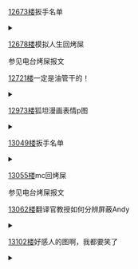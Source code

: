 [12673楼](https://bbs.nga.cn/read.php?tid=26555454&_fp=2&page=634#l12673)扳手名单

<details>
  <summary></summary>
  
  蝗粉扳手

  <br>

  中午

  <br>
  
  大姉ねね
  
  お汁粉ウェイ
  
  惣流シヴァ
  
  カルマ
  
  sope

  <br>
  
  晚上

  <br>

  うきりり
  
  まるいの
  
  大姉ねね
  
  お汁粉ウェイ
  
  惣流シヴァ
  
  うっかり歌玉
  
  カルマ
  
  sope
  
</details>

[12678楼](https://bbs.nga.cn/read.php?tid=26555454&_fp=2&page=634#l12678)模拟人生回烤屎

参见电台烤屎报文

[12721楼](https://bbs.nga.cn/read.php?tid=26555454&_fp=2&page=637#l12721)一定是油管干的！

<details>
  <summary></summary>
  
  <img src="https://img.nga.178.com/attachments/mon_202106/04/-zue37Q2o-fsk9KaT1kSap-4n.jpg"></img>

  <img src="https://img4.nga.178.com/ngabbs/post/smile/ac15.png"></img>都是油管的错啦
  
</details>

[12973楼](https://bbs.nga.cn/read.php?tid=26555454&_fp=2&page=649#l12973)狐坦漫画表情p图

<details>
  <summary></summary>
  
  直接进行一个图的拼接 ~~机翻~~

  <img src="https://img.nga.178.com/attachments/mon_202106/04/-zue37Q2o-7b89Z11T3cSsg-nn.jpg.thumb.jpg"></img>
  
</details>

[13049楼](https://bbs.nga.cn/read.php?tid=26555454&_fp=2&page=653#l13049)扳手名单

<details>
  <summary></summary>
  
  蝗粉扳手

  <br>
  
  大姉ねね
  
  uk
  
  蚊取り豚野郎
  
  お汁粉ウェイ
  
  惣流シヴァ
  
  sope
  
</details>

[13055楼](https://bbs.nga.cn/read.php?tid=26555454&_fp=2&page=653#l13055)mc回烤屎

参见电台烤屎报文

[13062楼](https://bbs.nga.cn/read.php?tid=26555454&_fp=2&page=654#l13062)翻译官教授如何分辨屏蔽Andy

<details>
  <summary></summary>
  
  大姐手把手传授分辨屏蔽西恩andy的方法<img src="https://img.nga.178.com/attachments/mon_202106/05/-zue37Q2o-662ZdT1kShs-1a5.jpg"></img>
  
</details>

[13102楼](https://bbs.nga.cn/read.php?tid=26555454&_fp=2&page=656#l13102)好感人的图啊，我都要笑了

<details>
  <summary></summary>
  
  这张图反映了日本医疗紧张，会长都上氧气瓶了，也找不到一张病床可以躺，只能竖中指表达悲愤之情<img src="https://img4.nga.178.com/ngabbs/post/smile/a2_17.png"></img><img src="https://img4.nga.178.com/ngabbs/post/smile/a2_17.png"></img>

  <img src="https://img.nga.178.com/attachments/mon_202106/05/-zue37Q2o-egy1Z1bT3cSu0-yy.jpg"></img>
  
</details>